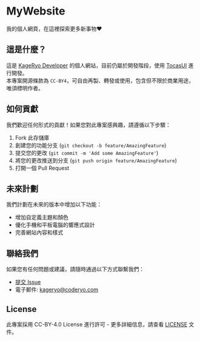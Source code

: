 # MyWebsite
我的個人網頁，在這裡探索更多新事物❤️

## 這是什麼？
這是 [KageRyo Developer](https://github.com/kageryo) 的個人網站，目前仍屬於開發階段，使用 [TocasUI](https://github.com/teacat/tocas) 進行開發。  
本專案開源條款為 `CC-BY4`，可自由再製、轉發或使用，包含但不限於商業用途，唯須標明作者。  

## 如何貢獻
我們歡迎任何形式的貢獻！如果您對此專案感興趣，請遵循以下步驟：

1. Fork 此存儲庫
2. 創建您的功能分支 (`git checkout -b feature/AmazingFeature`)
3. 提交您的更改 (`git commit -m 'Add some AmazingFeature'`)
4. 將您的更改推送到分支 (`git push origin feature/AmazingFeature`)
5. 打開一個 Pull Request

## 未來計劃
我們計劃在未來的版本中增加以下功能：

- 增加自定義主題和顏色
- 優化手機和平板電腦的響應式設計
- 完善網站內容和樣式

## 聯絡我們
如果您有任何問題或建議，請隨時通過以下方式聯繫我們：

- [提交 Issue](https://github.com/username/MyWebsite/issues)
- 電子郵件: kageryo@coderyo.com

## License
此專案採用 CC-BY-4.0 License 進行許可 - 更多詳細信息，請查看 [LICENSE](LICENSE) 文件。
